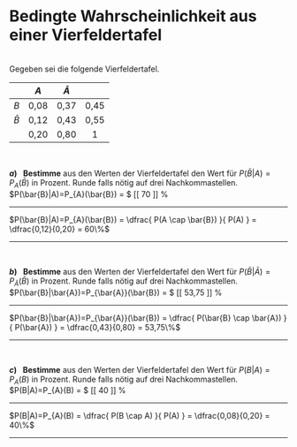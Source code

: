 <!--
version:  0.0.1

language: de

@style
input {
    text-align: center;
}
@end

formula: \carry   \textcolor{red}{\scriptsize #1}
formula: \digit   \rlap{\carry{#1}}\phantom{#2}#2
formula: \permil  \text{‰}

import: https://raw.githubusercontent.com/LiaTemplates/Tikz-Jax/main/README.md

script: https://cdn.jsdelivr.net/gh/LiaTemplates/Tikz-Jax@main/dist/index.js


tags: Kontingenztafel, Vierfeldertafel, bedingte Wahrscheinlichkeit, leicht, sehr niedrig, Angeben

comment: Bestimme aus der Vierfeldertafel eine bedingte Wahrscheinlichkeit.

author: Martin Lommatzsch

-->




# Bedingte Wahrscheinlichkeit aus einer Vierfeldertafel

<br>
Gegeben sei die folgende Vierfeldertafel.


<br>

<!-- data-type="none"
data-sortable="false" -->
|           |     $A$    | $\bar{A}$  |            |
| :-------: | :--------: | :-------:  | :--------: |
| $B$       |    0,08    |    0,37    |    0,45    |
| $\bar{B}$ |    0,12    |    0,43    |    0,55    |
|           |    0,20    |    0,80    |      1     |

<br>

__$a)\;\;$__  **Bestimme** aus den Werten der Vierfeldertafel den Wert für $P(\bar{B}|A)=P_{A}(\bar{B})$ in Prozent. Runde falls nötig auf drei Nachkommastellen.
<br>
$P(\bar{B}|A)=P_{A}(\bar{B}) = $ [[ 70    ]] $\%$ 
*************
$P(\bar{B}|A)=P_{A}(\bar{B}) = \dfrac{ P(A \cap \bar{B}) }{ P(A) } = \dfrac{0,12}{0,20} = 60\%$
*************


<br>

__$b)\;\;$__  **Bestimme** aus den Werten der Vierfeldertafel den Wert für $P(\bar{B}|\bar{A})=P_{\bar{A}}(\bar{B})$ in Prozent. Runde falls nötig auf drei Nachkommastellen.
<br>
$P(\bar{B}|\bar{A})=P_{\bar{A}}(\bar{B}) = $ [[ 53,75 ]] $\%$ 
*************
$P(\bar{B}|\bar{A})=P_{\bar{A}}(\bar{B}) = \dfrac{ P(\bar{B} \cap \bar{A}) }{ P(\bar{A}) } = \dfrac{0,43}{0,80} = 53,75\%$
*************




<br>

__$c)\;\;$__  **Bestimme** aus den Werten der Vierfeldertafel den Wert für $P(B|A)=P_{A}(B)$ in Prozent. Runde falls nötig auf drei Nachkommastellen.
<br>
$P(B|A)=P_{A}(B) = $ [[ 40    ]] $\%$ 
*************
$P(B|A)=P_{A}(B) = \dfrac{ P(B \cap A) }{ P(A) } = \dfrac{0,08}{0,20} = 40\%$
*************


<br>
<br>
<br>
<br>
<br>
<br>
<br>